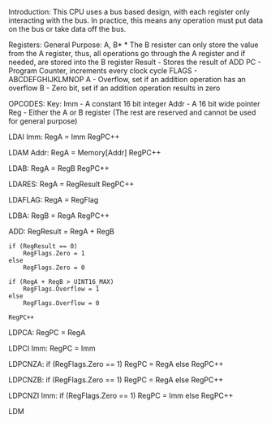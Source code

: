 Introduction:
	This CPU uses a bus based design, with each register only interacting with the bus. In practice, this means any operation must put data on the bus or take data off the bus.

Registers:
	General Purpose:
		A, B*
	* The B resister can only store the value from the A register, thus, all operations go through the A register and if needed, are stored into the B register
	Result - Stores the result of ADD
	PC - Program Counter, increments every clock cycle
	FLAGS - ABCDEFGHIJKLMNOP
	A - Overflow, set if an addition operation has an overflow
	B - Zero bit, set if an addition operation results in zero


OPCODES:
Key:
	Imm - A constant 16 bit integer
	Addr - A 16 bit wide pointer
	Reg - Either the A or B register (The rest are reserved and cannot be used for general purpose)

LDAI Imm:
	RegA = Imm
	RegPC++

LDAM Addr:
	RegA = Memory[Addr]
	RegPC++

LDAB:
	RegA = RegB
	RegPC++

LDARES:
	RegA = RegResult
	RegPC++

LDAFLAG:
	RegA = RegFlag


LDBA:
	RegB = RegA
	RegPC++

ADD:
	RegResult = RegA + RegB

	if (RegResult == 0)
		RegFlags.Zero = 1
	else 
		RegFlags.Zero = 0
	
	if (RegA + RegB > UINT16_MAX)
		RegFlags.Overflow = 1
	else
		RegFlags.Overflow = 0
	
	RegPC++
	
LDPCA:
	RegPC = RegA
	
LDPCI Imm:
	RegPC = Imm

LDPCNZA:
	if (RegFlags.Zero == 1)
		RegPC = RegA
	else
		RegPC++
	
LDPCNZB:
	if (RegFlags.Zero == 1)
		RegPC = RegA
	else
		RegPC++

LDPCNZI Imm:
	if (RegFlags.Zero == 1)
		RegPC = Imm
	else
		RegPC++

LDM
